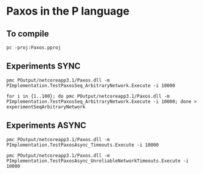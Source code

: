 # Paxos in the P language

## To compile

```
pc -proj:Paxos.pproj
```
## Experiments SYNC
```
pmc POutput/netcoreapp3.1/Paxos.dll -m PImplementation.TestPaxosSeq_ArbitraryNetwork.Execute -i 10000

for i in {1..100}; do pmc POutput/netcoreapp3.1/Paxos.dll -m PImplementation.TestPaxosSeq_ArbitraryNetwork.Execute -i 10000; done > experimentSeqArbitraryNetwork
```

## Experiments ASYNC
```
pmc POutput/netcoreapp3.1/Paxos.dll -m PImplementation.TestPaxosAsync_Timeouts.Execute -i 10000
```

```
pmc POutput/netcoreapp3.1/Paxos.dll -m PImplementation.TestPaxosAsync_UnreliableNetworkTimeouts.Execute -i 10000
```